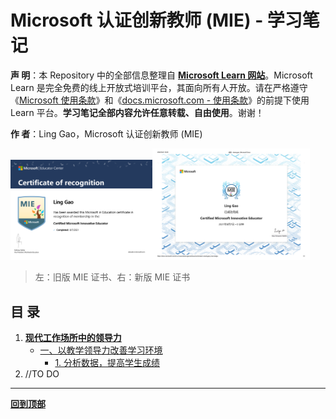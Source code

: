 # Microsoft 认证创新教师 (MIE) - 学习笔记

**声 明**：本 Repository 中的全部信息整理自 [**Microsoft Learn 网站**](https://docs.microsoft.com/zh-cn/learn/)。Microsoft Learn 是完全免费的线上开放式培训平台，其面向所有人开放。请在严格遵守《[Microsoft 使用条款](https://www.microsoft.com/zh-cn/legal/terms-of-use)》和《[docs.microsoft.com - 使用条款](https://docs.microsoft.com/zh-cn/legal/termsofuse)》的前提下使用 Learn 平台。**学习笔记全部内容允许任意转载、自由使用**。谢谢！

**作 者**：Ling Gao，Microsoft 认证创新教师 (MIE)

<img src="https://github.com/Lingggao/MIE/blob/main/Pictures/MIE_1.png?raw=true" width = "45%" /><img src="https://github.com/Lingggao/MIE/blob/main/Pictures/MIE_2.png?raw=true" width = "50%" />

>   左：旧版 MIE 证书、右：新版 MIE 证书

## 目 录

1.   [**现代工作场所中的领导力**](https://github.com/Lingggao/MIE/blob/main/1_Litmw.md#%E7%8E%B0%E4%BB%A3%E5%B7%A5%E4%BD%9C%E5%9C%BA%E6%89%80%E4%B8%AD%E7%9A%84%E9%A2%86%E5%AF%BC%E5%8A%9B)  
     -   [一、以教学领导力改善学习环境](https://github.com/Lingggao/MIE/blob/main/1_Litmw.md#%E4%B8%80%E4%BB%A5%E6%95%99%E5%AD%A6%E9%A2%86%E5%AF%BC%E5%8A%9B%E6%94%B9%E5%96%84%E5%AD%A6%E4%B9%A0%E7%8E%AF%E5%A2%83)  
         -   [1. 分析数据，提高学生成绩](https://github.com/Lingggao/MIE/blob/main/1_Litmw.md#1-%E5%88%86%E6%9E%90%E6%95%B0%E6%8D%AE%E6%8F%90%E9%AB%98%E5%AD%A6%E7%94%9F%E6%88%90%E7%BB%A9)  
2.   //TO DO  


----

[**回到顶部**](https://github.com/Lingggao/MIE#microsoft-%E8%AE%A4%E8%AF%81%E5%88%9B%E6%96%B0%E6%95%99%E5%B8%88-mie---%E5%AD%A6%E4%B9%A0%E7%AC%94%E8%AE%B0)
